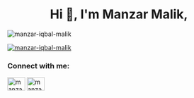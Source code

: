 

<h1 align="center">Hi 👋, I'm Manzar Malik,</h1>

<p align="left"> <img src="https://komarev.com/ghpvc/?username=shukur-alom&label=Profile%20views&color=0e75b6&style=flat" alt="manzar-iqbal-malik" /> </p>

<p align="left"> <a href="https://github.com/ryo-ma/github-profile-trophy"><img src="https://github-profile-trophy.vercel.app/?username=shukur-alom" alt="manzar-iqbal-malik" /></a> </p>


<h3 align="left">Connect with me:</h3>
<p align="left">
<a href="https://linkedin.com/in/manzarimalik" target="blank"><img align="center" src="https://raw.githubusercontent.com/rahuldkjain/github-profile-readme-generator/master/src/images/icons/Social/linked-in-alt.svg" alt="manzar-malik-linkedin" height="30" width="40" /></a>
<a href="https://kaggle.com/manzariqbalmalik" target="blank"><img align="center" src="https://raw.githubusercontent.com/rahuldkjain/github-profile-readme-generator/master/src/images/icons/Social/kaggle.svg" alt="manzar-malik-kaggle" height="30" width="40" /></a>
</p>

<!--
**ManzarIMalik/manzarimalik** is a ✨ _special_ ✨ repository because its `README.md` (this file) appears on your GitHub profile.

Here are some ideas to get you started:

- 🔭 I’m currently working on ...
- 🌱 I’m currently learning ...
- 👯 I’m looking to collaborate on ...
- 🤔 I’m looking for help with ...
- 💬 Ask me about ...
- 📫 How to reach me: ...
- 😄 Pronouns: ...
- ⚡ Fun fact: ...
-->
